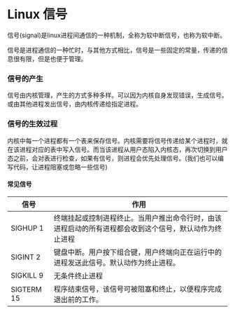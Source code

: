 # Linux 信号

信号(signal)是linux进程间通信的一种机制，全称为软中断信号，也称为软中断。



信号是进程通信的一种忙时，与其他方式相比，信号是一些固定的常量，传递的信息很有限，但是也便于管理。



### 信号的产生

信号由内核管理，产生的方式多种多样。可以因为内核自身发现错误，生成信号。或由其他进程发出信号，由内核传递给指定进程。



### 信号的生效过程

内核中每一个进程都有一个表来保存信号。内核需要将信号传递给某个进程时，就在该进程对应的表中写入信号。而当该进程从用户态陷入内核态，再次切换到用户态之前，会对表进行检查，如果有信号，则进程会优先处理信号。(我们也可以编写代码，让进程阻塞或忽略一些信号)



#### 常见信号

| 信号         | 作用                                                         |
| ------------ | ------------------------------------------------------------ |
| SIGHUP   1   | 终端挂起或控制进程终止。当用户推出命令行时，由该进程启动的所有进程都会收到这个信号，默认动作为终止进程 |
| SIGINT   2   | 键盘中断。用户按下组合键，用户终端向正在运行中的进程发送此信号。默认动作为终止进程。 |
| SIGKILL 9    | 无条件终止进程                                               |
| SIGTERM   15 | 程序结束信号，该信号可被阻塞和终止，以便程序完成退出前的工作。 |

